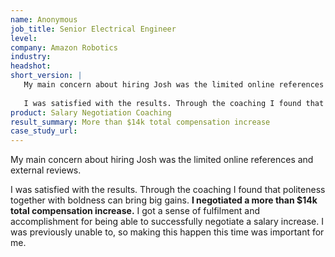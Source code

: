 ```yaml
---
name: Anonymous
job_title: Senior Electrical Engineer
level: 
company: Amazon Robotics
industry:
headshot:
short_version: |
   My main concern about hiring Josh was the limited online references and external reviews.
   
   I was satisfied with the results. Through the coaching I found that politeness together with boldness can bring big gains. **I negotiated a more than $14k total compensation increase.** I got a sense of fulfilment and accomplishment for being able to successfully negotiate a salary increase. I was previously unable to, so making this happen this time was important for me.
product: Salary Negotiation Coaching
result_summary: More than $14k total compensation increase
case_study_url:
---
```

My main concern about hiring Josh was the limited online references and external reviews.

I was satisfied with the results. Through the coaching I found that politeness together with boldness can bring big gains. **I negotiated a more than $14k total compensation increase.** I got a sense of fulfilment and accomplishment for being able to successfully negotiate a salary increase. I was previously unable to, so making this happen this time was important for me.